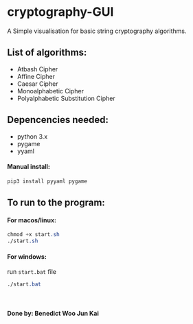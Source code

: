 # cryptography-GUI
A Simple visualisation for basic string cryptography algorithms.

## List of algorithms:
* Atbash Cipher
* Affine Cipher
* Caesar Cipher
* Monoalphabetic Cipher
* Polyalphabetic Substitution Cipher

## Depencencies needed:
* python 3.x
* pygame
* yyaml

#### Manual install: 
```css
pip3 install pyyaml pygame
```

## To run to the program:
#### For macos/linux:
```css
chmod +x start.sh
./start.sh
```
#### For windows:
run `start.bat` file
```css
./start.bat
```
<br />

#### Done by: Benedict Woo Jun Kai